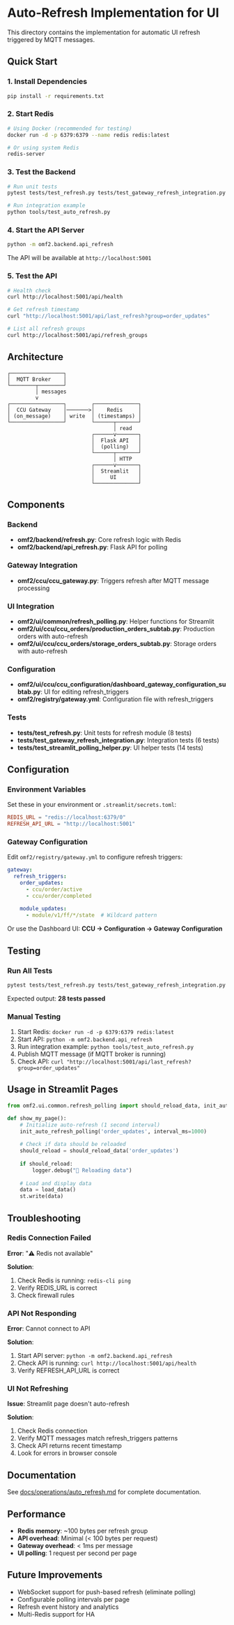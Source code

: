 # Auto-Refresh Implementation for UI

This directory contains the implementation for automatic UI refresh triggered by MQTT messages.

## Quick Start

### 1. Install Dependencies

```bash
pip install -r requirements.txt
```

### 2. Start Redis

```bash
# Using Docker (recommended for testing)
docker run -d -p 6379:6379 --name redis redis:latest

# Or using system Redis
redis-server
```

### 3. Test the Backend

```bash
# Run unit tests
pytest tests/test_refresh.py tests/test_gateway_refresh_integration.py tests/test_streamlit_polling_helper.py -v

# Run integration example
python tools/test_auto_refresh.py
```

### 4. Start the API Server

```bash
python -m omf2.backend.api_refresh
```

The API will be available at `http://localhost:5001`

### 5. Test the API

```bash
# Health check
curl http://localhost:5001/api/health

# Get refresh timestamp
curl "http://localhost:5001/api/last_refresh?group=order_updates"

# List all refresh groups
curl http://localhost:5001/api/refresh_groups
```

## Architecture

```
┌─────────────────┐
│  MQTT Broker    │
└────────┬────────┘
         │ messages
         v
┌─────────────────┐        ┌──────────────┐
│  CCU Gateway    │───────>│    Redis     │
│ (on_message)    │ write  │ (timestamps) │
└─────────────────┘        └──────┬───────┘
                                  │ read
                           ┌──────v───────┐
                           │  Flask API   │
                           │  (polling)   │
                           └──────┬───────┘
                                  │ HTTP
                           ┌──────v───────┐
                           │  Streamlit   │
                           │     UI       │
                           └──────────────┘
```

## Components

### Backend

- **omf2/backend/refresh.py**: Core refresh logic with Redis
- **omf2/backend/api_refresh.py**: Flask API for polling

### Gateway Integration

- **omf2/ccu/ccu_gateway.py**: Triggers refresh after MQTT message processing

### UI Integration

- **omf2/ui/common/refresh_polling.py**: Helper functions for Streamlit
- **omf2/ui/ccu/ccu_orders/production_orders_subtab.py**: Production orders with auto-refresh
- **omf2/ui/ccu/ccu_orders/storage_orders_subtab.py**: Storage orders with auto-refresh

### Configuration

- **omf2/ui/ccu/ccu_configuration/dashboard_gateway_configuration_subtab.py**: UI for editing refresh_triggers
- **omf2/registry/gateway.yml**: Configuration file with refresh_triggers

### Tests

- **tests/test_refresh.py**: Unit tests for refresh module (8 tests)
- **tests/test_gateway_refresh_integration.py**: Integration tests (6 tests)
- **tests/test_streamlit_polling_helper.py**: UI helper tests (14 tests)

## Configuration

### Environment Variables

Set these in your environment or `.streamlit/secrets.toml`:

```toml
REDIS_URL = "redis://localhost:6379/0"
REFRESH_API_URL = "http://localhost:5001"
```

### Gateway Configuration

Edit `omf2/registry/gateway.yml` to configure refresh triggers:

```yaml
gateway:
  refresh_triggers:
    order_updates:
      - ccu/order/active
      - ccu/order/completed
    
    module_updates:
      - module/v1/ff/*/state  # Wildcard pattern
```

Or use the Dashboard UI: **CCU → Configuration → Gateway Configuration**

## Testing

### Run All Tests

```bash
pytest tests/test_refresh.py tests/test_gateway_refresh_integration.py tests/test_streamlit_polling_helper.py -v
```

Expected output: **28 tests passed**

### Manual Testing

1. Start Redis: `docker run -d -p 6379:6379 redis:latest`
2. Start API: `python -m omf2.backend.api_refresh`
3. Run integration example: `python tools/test_auto_refresh.py`
4. Publish MQTT message (if MQTT broker is running)
5. Check API: `curl "http://localhost:5001/api/last_refresh?group=order_updates"`

## Usage in Streamlit Pages

```python
from omf2.ui.common.refresh_polling import should_reload_data, init_auto_refresh_polling

def show_my_page():
    # Initialize auto-refresh (1 second interval)
    init_auto_refresh_polling('order_updates', interval_ms=1000)
    
    # Check if data should be reloaded
    should_reload = should_reload_data('order_updates')
    
    if should_reload:
        logger.debug("🔄 Reloading data")
    
    # Load and display data
    data = load_data()
    st.write(data)
```

## Troubleshooting

### Redis Connection Failed

**Error**: "⚠️ Redis not available"

**Solution**:
1. Check Redis is running: `redis-cli ping`
2. Verify REDIS_URL is correct
3. Check firewall rules

### API Not Responding

**Error**: Cannot connect to API

**Solution**:
1. Start API server: `python -m omf2.backend.api_refresh`
2. Check API is running: `curl http://localhost:5001/api/health`
3. Verify REFRESH_API_URL is correct

### UI Not Refreshing

**Issue**: Streamlit page doesn't auto-refresh

**Solution**:
1. Check Redis connection
2. Verify MQTT messages match refresh_triggers patterns
3. Check API returns recent timestamp
4. Look for errors in browser console

## Documentation

See [docs/operations/auto_refresh.md](docs/operations/auto_refresh.md) for complete documentation.

## Performance

- **Redis memory**: ~100 bytes per refresh group
- **API overhead**: Minimal (< 100 bytes per request)
- **Gateway overhead**: < 1ms per message
- **UI polling**: 1 request per second per page

## Future Improvements

- WebSocket support for push-based refresh (eliminate polling)
- Configurable polling intervals per page
- Refresh event history and analytics
- Multi-Redis support for HA

